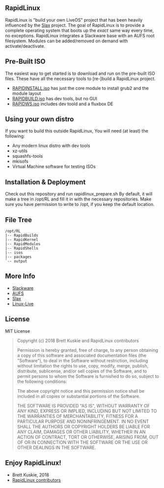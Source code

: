 ## RapidLinux
RapidLinux is "build your own LiveOS" project that has been heavily influenced by the [Slax](http://www.slax.org/) project.
The goal of RapidLinux is to provide a complete operating system that boots up the *exact* same way every time, no exceptions.
RapidLinux integrates a Slackware base with an AUFS root filesystem.
Modules can be added/removed on demand with activate/deactivate.

## Pre-Built ISO
The easiest way to get started is to download and run on the pre-built ISO files. These have all the necessary tools to [re-]build a RapidLinux project.
* [RAPIDINSTALL.iso](ftp://rapidlinux.org/isos/RAPIDISNTALL.iso) has just the core module to install grub2 and the module layout
* [RAPIDBUILD.iso](ftp://rapidlinux.org/isos/RAPIDBUILD.iso) has dev tools, but no GUI
* [RAPIDWS.iso](ftp://rapidlinux.org/isos/RAPIDWS.iso) includes dev toold and a fluxbox DE

## Using your own distro
If you want to build this outside RapidLinux, You will need (at least) the following:
* Any modern linux distro with dev tools
* xz-utils
* squashfs-tools
* mkisofs
* Virtual Machine software for testing ISOs

## Installation & Deployment
Check out this repository and run rapidlinux_prepare.sh
By default, it will make a tree in /opt/RL and fill it in with the necessary repositories.
Make sure you have permission to write to /opt, if you keep the default location.

## File Tree
```
/opt/RL
|-- RapidBuilds
|-- RapidKernel
|-- RapidModules
|-- RapidShells
|-- isos
|-- packages
`-- output
```

## More Info
* [Slackware](http://www.slackware.com/)
* [AUFS](http://aufs.sourceforge.net/)
* [Slax](http://www.slax.org/)
* [Linux-Live](https://www.linux-live.org/)

## License

MIT License
>  Copyright (c) 2018 Brett Kuskie and RapidLinux contributors
>
>  Permission is hereby granted, free of charge, to any person obtaining a copy
>  of this software and associated documentation files (the "Software"), to deal
>  in the Software without restriction, including without limitation the rights
>  to use, copy, modify, merge, publish, distribute, sublicense, and/or sell
>  copies of the Software, and to permit persons to whom the Software is
>  furnished to do so, subject to the following conditions:
>
>  The above copyright notice and this permission notice shall be included in
>  all copies or substantial portions of the Software.
>
>  THE SOFTWARE IS PROVIDED "AS IS", WITHOUT WARRANTY OF ANY KIND, EXPRESS OR
>  IMPLIED, INCLUDING BUT NOT LIMITED TO THE WARRANTIES OF MERCHANTABILITY,
>  FITNESS FOR A PARTICULAR PURPOSE AND NONINFRINGEMENT. IN NO EVENT SHALL THE
>  AUTHORS OR COPYRIGHT HOLDERS BE LIABLE FOR ANY CLAIM, DAMAGES OR OTHER
>  LIABILITY, WHETHER IN AN ACTION OF CONTRACT, TORT OR OTHERWISE, ARISING FROM,
>  OUT OF OR IN CONNECTION WITH THE SOFTWARE OR THE USE OR OTHER DEALINGS IN
>  THE SOFTWARE.

## Enjoy RapidLinux!
- Brett Kuskie, 2018
- [RapidLinux contributors](CONTRIBUTORS.md)
